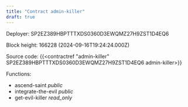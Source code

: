 ```yaml
---
title: "Contract admin-killer"
draft: true
---
```

Deployer: SP2EZ389HBPTTTXDS0360D3EWQMZ27H9ZST1D4EQ6


 



Block height: 166228 (2024-09-16T19:24:24.000Z)

Source code: {{<contractref "admin-killer" SP2EZ389HBPTTTXDS0360D3EWQMZ27H9ZST1D4EQ6 admin-killer>}}

Functions:

* ascend-saint _public_
* integrate-the-evil _public_
* get-evil-killer _read_only_
